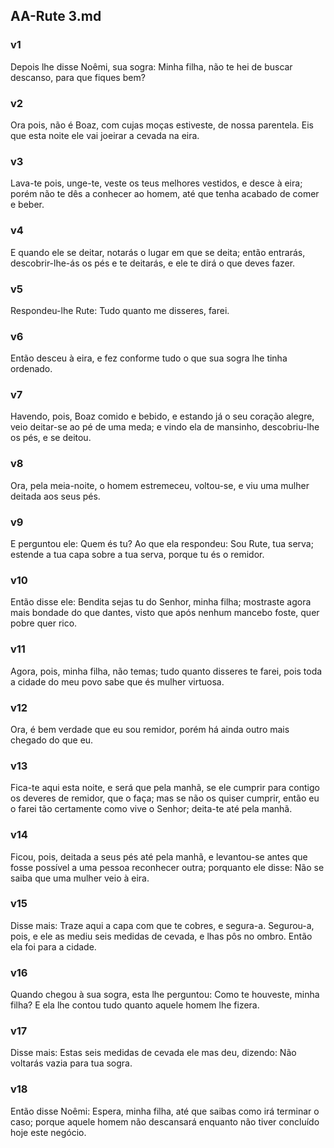 ## AA-Rute 3.md
### v1
 Depois lhe disse Noêmi, sua sogra: Minha filha, não te hei de buscar descanso, para que fiques bem?
### v2
 Ora pois, não é Boaz, com cujas moças estiveste, de nossa parentela. Eis que esta noite ele vai joeirar a cevada na eira.
### v3
 Lava-te pois, unge-te, veste os teus melhores vestidos, e desce à eira; porém não te dês a conhecer ao homem, até que tenha acabado de comer e beber.
### v4
 E quando ele se deitar, notarás o lugar em que se deita; então entrarás, descobrir-lhe-ás os pés e te deitarás, e ele te dirá o que deves fazer.
### v5
 Respondeu-lhe Rute: Tudo quanto me disseres, farei.
### v6
 Então desceu à eira, e fez conforme tudo o que sua sogra lhe tinha ordenado.
### v7
 Havendo, pois, Boaz comido e bebido, e estando já o seu coração alegre, veio deitar-se ao pé de uma meda; e vindo ela de mansinho, descobriu-lhe os pés, e se deitou.
### v8
 Ora, pela meia-noite, o homem estremeceu, voltou-se, e viu uma mulher deitada aos seus pés.
### v9
 E perguntou ele: Quem és tu? Ao que ela respondeu: Sou Rute, tua serva; estende a tua capa sobre a tua serva, porque tu és o remidor.
### v10
 Então disse ele: Bendita sejas tu do Senhor, minha filha; mostraste agora mais bondade do que dantes, visto que após nenhum mancebo foste, quer pobre quer rico.
### v11
 Agora, pois, minha filha, não temas; tudo quanto disseres te farei, pois toda a cidade do meu povo sabe que és mulher virtuosa.
### v12
 Ora, é bem verdade que eu sou remidor, porém há ainda outro mais chegado do que eu.
### v13
 Fica-te aqui esta noite, e será que pela manhã, se ele cumprir para contigo os deveres de remidor, que o faça; mas se não os quiser cumprir, então eu o farei tão certamente como vive o Senhor; deita-te até pela manhã.
### v14
 Ficou, pois, deitada a seus pés até pela manhã, e levantou-se antes que fosse possível a uma pessoa reconhecer outra; porquanto ele disse: Não se saiba que uma mulher veio à eira.
### v15
 Disse mais: Traze aqui a capa com que te cobres, e segura-a. Segurou-a, pois, e ele as mediu seis medidas de cevada, e lhas pôs no ombro. Então ela foi para a cidade.
### v16
 Quando chegou à sua sogra, esta lhe perguntou: Como te houveste, minha filha? E ela lhe contou tudo quanto aquele homem lhe fizera.
### v17
 Disse mais: Estas seis medidas de cevada ele mas deu, dizendo: Não voltarás vazia para tua sogra.
### v18
 Então disse Noêmi: Espera, minha filha, até que saibas como irá terminar o caso; porque aquele homem não descansará enquanto não tiver concluído hoje este negócio.
